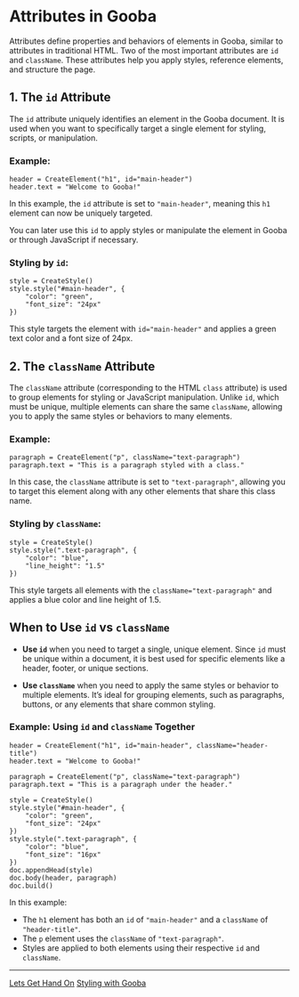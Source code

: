 
# Attributes in Gooba

Attributes define properties and behaviors of elements in Gooba, similar to attributes in traditional HTML. Two of the most important attributes are `id` and `className`. These attributes help you apply styles, reference elements, and structure the page.

## 1. **The `id` Attribute**

The `id` attribute uniquely identifies an element in the Gooba document. It is used when you want to specifically target a single element for styling, scripts, or manipulation.
### Example:

	header = CreateElement("h1", id="main-header")
	header.text = "Welcome to Gooba!"

In this example, the `id` attribute is set to `"main-header"`, meaning this `h1` element can now be uniquely targeted.

You can later use this `id` to apply styles or manipulate the element in Gooba or through JavaScript if necessary.

### Styling by `id`:

	style = CreateStyle()
	style.style("#main-header", { 
		"color": "green", 
		"font_size": "24px" 
	})

This style targets the element with `id="main-header"` and applies a green text color and a font size of 24px.

## 2. **The `className` Attribute**

The `className` attribute (corresponding to the HTML `class` attribute) is used to group elements for styling or JavaScript manipulation. Unlike `id`, which must be unique, multiple elements can share the same `className`, allowing you to apply the same styles or behaviors to many elements.

### Example:

	paragraph = CreateElement("p", className="text-paragraph")
	paragraph.text = "This is a paragraph styled with a class."

In this case, the `className` attribute is set to `"text-paragraph"`, allowing you to target this element along with any other elements that share this class name.

### Styling by `className`:

	style = CreateStyle()
	style.style(".text-paragraph", {  
	    "color": "blue",  
	    "line_height": "1.5"  
	})

This style targets all elements with the `className="text-paragraph"` and applies a blue color and line height of 1.5.

## When to Use `id` vs `className`

-   **Use `id`** when you need to target a single, unique element. Since `id` must be unique within a document, it is best used for specific elements like a header, footer, or unique sections.
    
-   **Use `className`** when you need to apply the same styles or behavior to multiple elements. It’s ideal for grouping elements, such as paragraphs, buttons, or any elements that share common styling.

### Example: Using `id` and `className` Together

	header = CreateElement("h1", id="main-header", className="header-title")
	header.text = "Welcome to Gooba!"

	paragraph = CreateElement("p", className="text-paragraph")
	paragraph.text = "This is a paragraph under the header."

	style = CreateStyle()
	style.style("#main-header", {  
	    "color": "green",  
	    "font_size": "24px"  
	})
	style.style(".text-paragraph", {  
	    "color": "blue",  
	    "font_size": "16px"  
	})
	doc.appendHead(style)
	doc.body(header, paragraph)
	doc.build()

In this example:

-   The `h1` element has both an `id` of `"main-header"` and a `className` of `"header-title"`.
-   The `p` element uses the `className` of `"text-paragraph"`.
-   Styles are applied to both elements using their respective `id` and `className`.

----------

[Lets Get Hand On](LetsGetHandOn.md)
[Styling with Gooba](StylingWithGooba.md)